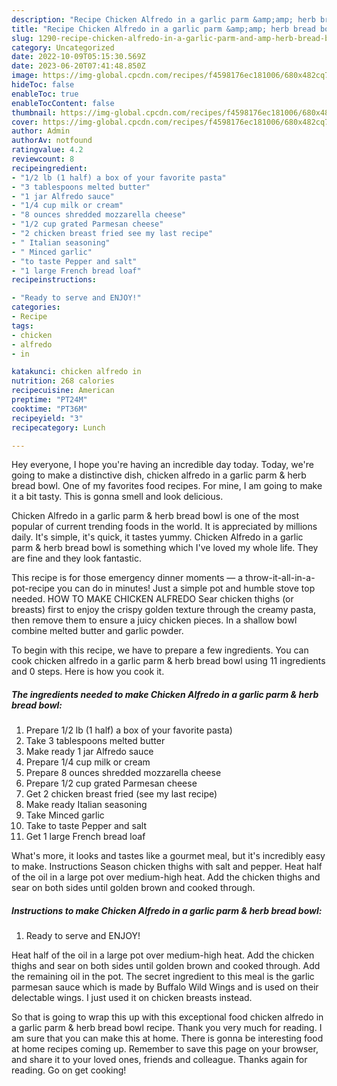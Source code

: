 ```yaml
---
description: "Recipe Chicken Alfredo in a garlic parm &amp;amp; herb bread bowl yang Very Delicious"
title: "Recipe Chicken Alfredo in a garlic parm &amp;amp; herb bread bowl yang Very Delicious"
slug: 1290-recipe-chicken-alfredo-in-a-garlic-parm-and-amp-herb-bread-bowl-yang-very-delicious
category: Uncategorized
date: 2022-10-09T05:15:30.569Z
date: 2023-06-20T07:41:48.850Z
image: https://img-global.cpcdn.com/recipes/f4598176ec181006/680x482cq70/chicken-alfredo-in-a-garlic-parm-herb-bread-bowl-recipe-main-photo.jpg
hideToc: false
enableToc: true
enableTocContent: false
thumbnail: https://img-global.cpcdn.com/recipes/f4598176ec181006/680x482cq70/chicken-alfredo-in-a-garlic-parm-herb-bread-bowl-recipe-main-photo.jpg
cover: https://img-global.cpcdn.com/recipes/f4598176ec181006/680x482cq70/chicken-alfredo-in-a-garlic-parm-herb-bread-bowl-recipe-main-photo.jpg
author: Admin
authorAv: notfound
ratingvalue: 4.2
reviewcount: 8
recipeingredient:
- "1/2 lb (1 half) a box of your favorite pasta"
- "3 tablespoons melted butter"
- "1 jar Alfredo sauce"
- "1/4 cup milk or cream"
- "8 ounces shredded mozzarella cheese"
- "1/2 cup grated Parmesan cheese"
- "2 chicken breast fried see my last recipe"
- " Italian seasoning"
- " Minced garlic"
- "to taste Pepper and salt"
- "1 large French bread loaf"
recipeinstructions:

- "Ready to serve and ENJOY!"
categories:
- Recipe
tags:
- chicken
- alfredo
- in

katakunci: chicken alfredo in 
nutrition: 268 calories
recipecuisine: American
preptime: "PT24M"
cooktime: "PT36M"
recipeyield: "3"
recipecategory: Lunch

---
```



Hey everyone, I hope you're having an incredible day today. Today, we're going to make a distinctive dish, chicken alfredo in a garlic parm &amp; herb bread bowl. One of my favorites food recipes. For mine, I am going to make it a bit tasty. This is gonna smell and look delicious.

Chicken Alfredo in a garlic parm &amp; herb bread bowl is one of the most popular of current trending foods in the world. It is appreciated by millions daily. It's simple, it's quick, it tastes yummy. Chicken Alfredo in a garlic parm &amp; herb bread bowl is something which I've loved my whole life. They are fine and they look fantastic.

This recipe is for those emergency dinner moments — a throw-it-all-in-a-pot-recipe you can do in minutes! Just a simple pot and humble stove top needed. HOW TO MAKE CHICKEN ALFREDO Sear chicken thighs (or breasts) first to enjoy the crispy golden texture through the creamy pasta, then remove them to ensure a juicy chicken pieces. In a shallow bowl combine melted butter and garlic powder.


To begin with this recipe, we have to prepare a few ingredients. You can cook chicken alfredo in a garlic parm &amp; herb bread bowl using 11 ingredients and 0 steps. Here is how you cook it.

<!--inarticleads1-->

##### The ingredients needed to make Chicken Alfredo in a garlic parm &amp; herb bread bowl:

1. Prepare 1/2 lb (1 half) a box of your favorite pasta)
1. Take 3 tablespoons melted butter
1. Make ready 1 jar Alfredo sauce
1. Prepare 1/4 cup milk or cream
1. Prepare 8 ounces shredded mozzarella cheese
1. Prepare 1/2 cup grated Parmesan cheese
1. Get 2 chicken breast fried (see my last recipe)
1. Make ready  Italian seasoning
1. Take  Minced garlic
1. Take to taste Pepper and salt
1. Get 1 large French bread loaf


What&#39;s more, it looks and tastes like a gourmet meal, but it&#39;s incredibly easy to make. Instructions Season chicken thighs with salt and pepper. Heat half of the oil in a large pot over medium-high heat. Add the chicken thighs and sear on both sides until golden brown and cooked through. 

<!--inarticleads2-->

##### Instructions to make Chicken Alfredo in a garlic parm &amp; herb bread bowl:


1. Ready to serve and ENJOY!

Heat half of the oil in a large pot over medium-high heat. Add the chicken thighs and sear on both sides until golden brown and cooked through. Add the remaining oil in the pot. The secret ingredient to this meal is the garlic parmesan sauce which is made by Buffalo Wild Wings and is used on their delectable wings. I just used it on chicken breasts instead. 

So that is going to wrap this up with this exceptional food chicken alfredo in a garlic parm &amp; herb bread bowl recipe. Thank you very much for reading. I am sure that you can make this at home. There is gonna be interesting food at home recipes coming up. Remember to save this page on your browser, and share it to your loved ones, friends and colleague. Thanks again for reading. Go on get cooking!
